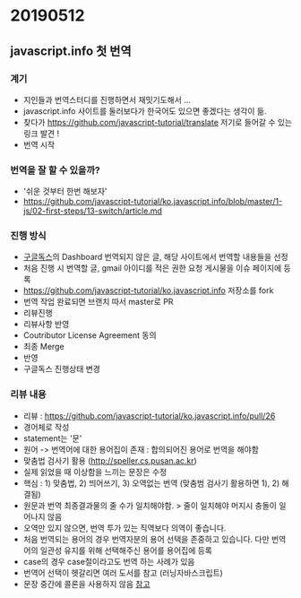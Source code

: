 # 20190512

## javascript.info 첫 번역

### 계기 
- 지인들과 번역스터디를 진행하면서 재밋기도해서 ...
- javascript.info 사이트를 둘러보다가 한국어도 있으면 좋겠다는 생각이 듦.
- 찾다가 https://github.com/javascript-tutorial/translate 저기로 들어갈 수 있는 링크 발견 ! 
- 번역 시작

### 번역을 잘 할 수 있을까?
- '쉬운 것부터 한번 해보자'
- https://github.com/javascript-tutorial/ko.javascript.info/blob/master/1-js/02-first-steps/13-switch/article.md

### 진행 방식
- [구글독스](https://docs.google.com/spreadsheets/d/1fYaEI8vz26N3R2VaxrlNnk9fMQ8zIy4RpvjRp4jZd0Q/edit#gid=1401860741)의 Dashboard 번역되지 않은 글, 해당 사이트에서 번역할 내용들을 선정
- 처음 진행 시 번역할 글, gmail 아이디를 적은 권한 요청 게시물을 이슈 페이지에 등록
- https://github.com/javascript-tutorial/ko.javascript.info 저장소를 fork
- 번역 작업 완료되면 브랜치 따서 master로 PR
- 리뷰진행
- 리뷰사항 반영
- Coutributor License Agreement 동의
- 최종 Merge
- 반영 
- 구글독스 진행상태 변경

### 리뷰 내용
- 리뷰 : https://github.com/javascript-tutorial/ko.javascript.info/pull/26
- 경어체로 작성
- statement는 '문'
- 원어 -> 번역어에 대한 용어집이 존재 : 합의되어진 용어로 번역을 해야함
- 맞춤법 검사기 활용 (http://speller.cs.pusan.ac.kr)
- 실제 읽었을 때 이상함을 느끼는 문장은 수정
- 핵심 : 1) 맞춤법, 2) 띄어쓰기, 3) 오역없는 번역 (맞춤범 검사기 활용하면 1), 2) 해결됨)
- 원문과 번역 최종결과물의 줄 수가 일치해야함. > 줄이 일치해야 머지시 충돌이 일어나지 않음
- 오역만 있지 않으면, 번역 투가 있는 직역보다 의역이 좋습니다.
- 처음 번역되는 용어의 경우 번역자분의 용어 선택을 존중하고 있습니다. 다만 번역어의 일관성 유지를 위해 선택해주신 용어를 용어집에 등록
- case의 경우 case절이라고도 번역 하는 사례가 있음
- 번역어 선택이 헷갈리면 여러 도서를 참고 (러닝자바스크립트)
- 문장 중간에 콜론을 사용하지 않음 [참고](https://github.com/reactjs/ko.reactjs.org/wiki/Best-practices-for-translation)